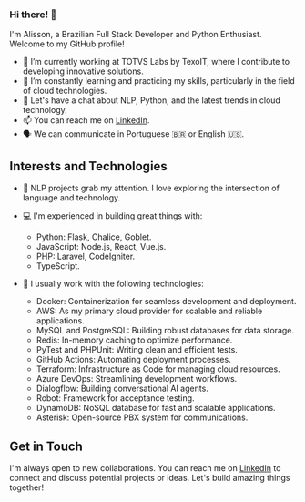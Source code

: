 ### Hi there! 👋

I'm Alisson, a Brazilian Full Stack Developer and Python Enthusiast. Welcome to my GitHub profile!

- 🔭 I’m currently working at TOTVS Labs by TexoIT, where I contribute to developing innovative solutions.
- 🌱 I’m constantly learning and practicing my skills, particularly in the field of cloud technologies.
- 💬 Let's have a chat about NLP, Python, and the latest trends in cloud technology.
- 📫 You can reach me on [LinkedIn](https://www.linkedin.com/in/alisson-pelizaro/).
- 🗣 We can communicate in Portuguese 🇧🇷 or English 🇺🇸.

## Interests and Technologies

- 🤖 NLP projects grab my attention. I love exploring the intersection of language and technology.
- 💻 I'm experienced in building great things with:

    - Python: Flask, Chalice, Goblet.
    - JavaScript: Node.js, React, Vue.js.
    - PHP: Laravel, CodeIgniter.
    - TypeScript.
    
- 🧪 I usually work with the following technologies:

    - Docker: Containerization for seamless development and deployment.
    - AWS: As my primary cloud provider for scalable and reliable applications.
    - MySQL and PostgreSQL: Building robust databases for data storage.
    - Redis: In-memory caching to optimize performance.
    - PyTest and PHPUnit: Writing clean and efficient tests.
    - GitHub Actions: Automating deployment processes.
    - Terraform: Infrastructure as Code for managing cloud resources.
    - Azure DevOps: Streamlining development workflows.
    - Dialogflow: Building conversational AI agents.
    - Robot: Framework for acceptance testing.
    - DynamoDB: NoSQL database for fast and scalable applications.
    - Asterisk: Open-source PBX system for communications.

## Get in Touch

I'm always open to new collaborations. You can reach me on [LinkedIn](https://www.linkedin.com/in/alisson-pelizaro) to connect and discuss potential projects or ideas.
Let's build amazing things together!
